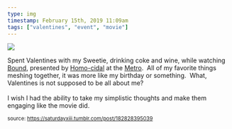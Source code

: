 ```yaml
---
type: img
timestamp: February 15th, 2019 11:09am
tags: ["valentines", "event", "movie"]
---
```

<img src="https://saturdayxiii.github.io/media/182828395039.gif"/>

Spent Valentines with my Sweetie, drinking coke and wine, while watching <a href="https://en.wikipedia.org/wiki/Bound_(1996_film)" target="_blank">Bound</a>, presented by <a href="https://www.facebook.com/HOMO-CIDAL-215031542009836/" target="_blank">Homo-cidal</a> at the <a href="http://www.metrocinema.org" target="_blank">Metro</a>.  All of my favorite things meshing together, it was more like my birthday or something.  What, Valentines is not supposed to be all about me?  <br/><br/>I wish I had the ability to take my simplistic thoughts and make them engaging like the movie did.
 
      
      
  
<small>source: https://saturdayxiii.tumblr.com/post/182828395039</small>